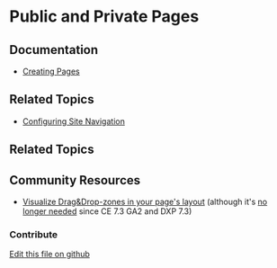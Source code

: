 # Public and Private Pages

## Documentation

* [Creating Pages](https://learn.liferay.com/dxp/7.x/en/site-building/creating_pages.html)

## Related Topics

* [Configuring Site Navigation](https://learn.liferay.com/dxp/7.x/en/site-building/04-site-navigation/configuring-site-navigation.html)

## Related Topics


## Community Resources

* [Visualize Drag&Drop-zones in your page's layout](https://liferay.dev/blogs/-/blogs/dragging-and-dropping-widgets-on-the-page) (although it's [no longer needed](https://liferay.dev/blogs/-/blogs/drag-drop-indication-on-liferay-ce-7-3-1-ga2) since CE 7.3 GA2 and DXP 7.3) 

### Contribute

[Edit this file on github](https://github.com/olafk/controlpanel-documentation-docs/blob/master/md/74en/com_liferay_layout_admin_web_portlet_GroupPagesPortlet/pages.md)
